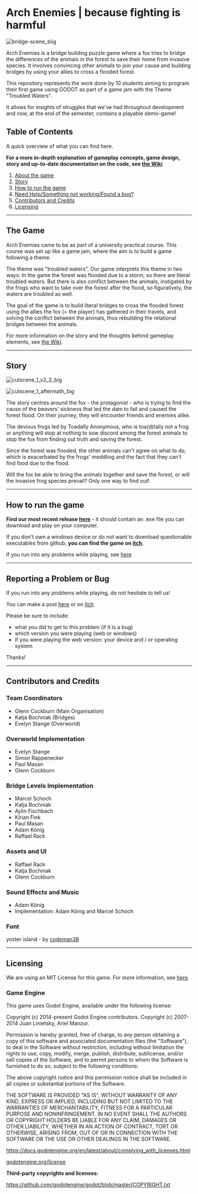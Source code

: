 # Arch Enemies | because fighting is harmful

![bridge-scene_biig](https://github.com/mango-gremlin/arch-enemies/assets/104830903/ee446310-3af2-4f7d-b8e7-890c921c138f)

Arch Enemies is a bridge building puzzle game where a fox tries to bridge the differences of the animals in the forest to save their home from invasive species. It involves convincing other animals to join your cause and building bridges by using your allies to cross a flooded forest.

This repository represents the work done by 10 students aiming to program their first game using GODOT as part of a game jam with the Theme "Troubled Waters".

It allows for insights of struggles that we've had throughout development and now, at the end of the semester, contains a playable demo-game!

## Table of Contents
A quick overview of what you can find here.

**For a more in-depth explanation of gameplay concepts, game design, story and up-to-date documentation on the code, see [the Wiki](https://github.com/mango-gremlin/arch-enemies/wiki)**

1. [About the game](#the-game)
2. [Story](#story)
3. [How to run the game](#how-to-run-the-game)
5. [Need Help/Something not working/Found a bug?](#reporting-a-problem-or-bug)
6. [Contributors and Credits](#contributors-and-credits)
7. [Licensing](#licensing)

---

## The Game
Arch Enemies came to be as part of a university practical course. This course was set up like a game jam, where the aim is to build a game following a theme.

The theme was "troubled waters". Our game interprets this theme in two ways: In the game the forest was flooded due to a storm, so there are literal troubled waters. But there is also conflict between the animals, instigated by the frogs who want to take over the forest after the flood, so figuratively, the waters are troubled as well.

The goal of the game is to build literal bridges to cross the flooded forest using the allies the fox (= the player) has gathered in their travels, and solving the conflict between the animals, thus rebuilding the relational bridges between the animals.

For more information on the story and the thoughts behind gameplay elements, see [the Wiki](https://github.com/mango-gremlin/arch-enemies/wiki).

---

## Story

![cutscene_1_v2_2_big](https://github.com/mango-gremlin/arch-enemies/assets/104830903/f2d847e7-fbb3-4cf6-9f0a-3d1eedc1b227)

![cutscene_1_aftermath_big](https://github.com/mango-gremlin/arch-enemies/assets/104830903/2e594ada-688f-43e1-87f7-7bc63b2d33be)

The story centres around the fox - the protagonist - who is trying to find the cause of the beavers' sickness that led the dam to fail and caused the forest flood. On their journey, they will encounter friends and enemies alike. 

The devious frogs led by Toadally Anonymous, who is toa(d)tally not a frog or anything will stop at nothing to sow discord among the forest animals to stop the fox from finding out truth and saving the forest.

Since the forest was flooded, the other animals can't agree on what to do, which is exacerbated by the frogs' meddling and the fact that they can't find food due to the flood.

Will the fox be able to bring the animals together and save the forest, or will the invasive frog species prevail? Only one way to find out!

---

## How to run the game
**Find our most recent release [here](https://github.com/mango-gremlin/arch-enemies/releases)** - it should contain an .exe file you can download and play on your computer. 

If you don't own a windows device or do not want to download questionable executables from github, **you can find the game on [itch](https://mango-gremlin.itch.io/arch-enemies)**.

If you run into any problems while playing, see [here](#reporting-a-problem-or-bug)

---

## Reporting a Problem or Bug
If you run into any problems while playing, do not hesitate to tell us!

You can make a post [here](https://github.com/mango-gremlin/arch-enemies/discussions/377) or on [itch](https://mango-gremlin.itch.io/arch-enemies)

Please be sure to include:
- what you did to get to this problem (if it is a bug)
- which version you were playing (web or windows)
- if you were playing the web version: your device and / or operating system

Thanks!

---

## Contributors and Credits

### Team Coordinators
- Glenn Cockburn (Main Organisation)
- Katja Bochniak (Bridges)
- Evelyn Stange (Overworld)

### Overworld Implementation
- Evelyn Stange
- Simon Rappenecker
- Paul Masan
- Glenn Cockburn

### Bridge Levels Implementation
- Marcel Schoch
- Katja Bochniak
- Aylin Fischbach
- Kirian Fink
- Paul Masan
- Adam König
- Raffael Rack

### Assets and UI
- Raffael Rack
- Katja Bochniak
- Glenn Cockburn

### Sound Effects and Music
- Adam König
- Implementation: Adam König and Marcel Schoch

### Font
yoster island - by [codeman38](http://www.zone38.net/ )

---

## Licensing
We are using an MIT License for this game. For more information, see [here](https://github.com/mango-gremlin/arch-enemies/blob/d390d485051dfb2a5ab55d9eb6f97ea2c08d81c3/LICENSE).

### Game Engine
This game uses Godot Engine, available under the following license:

Copyright (c) 2014-present Godot Engine contributors. Copyright (c) 2007-2014 Juan Linietsky, Ariel Manzur.

Permission is hereby granted, free of charge, to any person obtaining a copy of this software and associated documentation files (the "Software"), to deal in the Software without restriction, including without limitation the rights to use, copy, modify, merge, publish, distribute, sublicense, and/or sell copies of the Software, and to permit persons to whom the Software is furnished to do so, subject to the following conditions:

The above copyright notice and this permission notice shall be included in all copies or substantial portions of the Software.

THE SOFTWARE IS PROVIDED "AS IS", WITHOUT WARRANTY OF ANY KIND, EXPRESS OR IMPLIED, INCLUDING BUT NOT LIMITED TO THE WARRANTIES OF MERCHANTABILITY, FITNESS FOR A PARTICULAR PURPOSE AND NONINFRINGEMENT. IN NO EVENT SHALL THE AUTHORS OR COPYRIGHT HOLDERS BE LIABLE FOR ANY CLAIM, DAMAGES OR OTHER LIABILITY, WHETHER IN AN ACTION OF CONTRACT, TORT OR OTHERWISE, ARISING FROM, OUT OF OR IN CONNECTION WITH THE SOFTWARE OR THE USE OR OTHER DEALINGS IN THE SOFTWARE.

https://docs.godotengine.org/en/latest/about/complying_with_licenses.html

[godotengine.org/license](https://godotengine.org/license/)

**Third-party copyrights and licenses:**

https://github.com/godotengine/godot/blob/master/COPYRIGHT.txt
